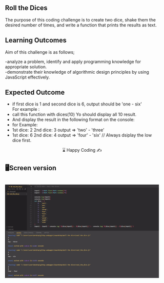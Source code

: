 ## Roll the Dices

The purpose of this coding challenge is to create two dice, shake them the desired number of times, and write
a function that prints the results as text.
<br>
## Learning Outcomes

Aim of this challenge is as follows;

 -analyze a problem, identify and apply programming knowledge for appropriate solution.<br>
 -demonstrate their knowledge of algorithmic design principles by using JavaScript effectively.<br>

## Expected Outcome

- if first dice is 1 and second dice is 6, output should be 'one - six'<br>
  For example :<br>
- call this function with dices(10) Yo should display all 10 result.<br>
- And display the result in the following format on the console:<br>
- for Example:<br>
- 1st dice: 2 2nd dice: 3 output => 'two' - 'three'<br>
- 1st dice: 6 2nd dice: 4 output => 'four' - 'six' // Always dsiplay the low dice first.<br>
<center> ⌛ Happy Coding  ✍ </center>

## 🖥️Screen version
<br>
<img src="./dice.jpg" align="left" alt="desktop_version">



